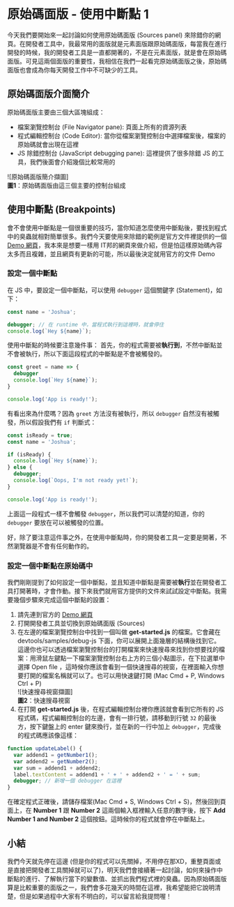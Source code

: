 # 原始碼面版 - 使用中斷點 1
今天我們要開始來一起討論如何使用原始碼面版 (Sources panel) 來除錯你的網頁。在開發者工具中，我最常用的面版就是元素面版跟原始碼面版，每當我在進行開發的時候，我的開發者工具是一直都開著的，不是在元素面版，就是會在原始碼面版。可見這兩個面版的重要性，我相信在我們一起看完原始碼面版之後，原始碼面版也會成為你每天開發工作中不可缺少的工具。

## 原始碼面版介面簡介
原始碼面版主要由三個大區塊組成：
- 檔案瀏覽控制台 (File Navigator pane): 頁面上所有的資源列表
- 程式編輯控制台 (Code Editor): 當你從檔案瀏覽控制台中選擇檔案後，檔案的原始碼就會出現在這裡
- JS 除錯控制台 (JavaScript debugging pane): 這裡提供了很多除錯 JS 的工具，我們後面會介紹幾個比較常用的

![原始碼面版簡介擷圖]  
**圖1**：原始碼面版由這三個主要的控制台組成

## 使用中斷點 (Breakpoints)
會不會使用中斷點是一個很重要的技巧，當你知道怎麼使用中斷點後，要找到程式中的臭蟲就相對簡單很多。我們今天要使用來除錯的範例是官方文件裡提供的一個 [Demo 網頁](https://googlechrome.github.io/devtools-samples/debug-js/get-started)，我本來是想要一樣用 IT邦的網頁來做介紹，但是怕這樣原始碼內容太多而且複雜，並且網頁有更新的可能，所以最後決定就用官方的文件 Demo

### 設定一個中斷點
在 JS 中，要設定一個中斷點，可以使用 `debugger` 這個關鍵字 (Statement)，如下：
```js
const name = 'Joshua';

debugger; // 在 runtime 中，當程式執行到這裡時，就會停住
console.log(`Hey ${name}`);

```

使用中斷點的時候要注意幾件事：
首先，你的程式需要被**執行到**，不然中斷點並不會被執行，所以下面這段程式的中斷點是不會被觸發的。

```js
const greet = name => {
  debugger
  console.log(`Hey ${name}`);
}

console.log('App is ready!');

```

有看出來為什麼嗎？因為 `greet` 方法沒有被執行，所以 `debugger` 自然沒有被觸發，所以假設我們有 `if` 判斷式：
```js
const isReady = true;
const name = 'Joshua';

if (isReady) {
  console.log(`Hey ${name}`);
} else {
  debugger;
  console.log(`Oops, I'm not ready yet!`);
}

console.log('App is ready!');
```

上面這一段程式一樣不會觸發 `debugger`，所以我們可以清楚的知道，你的 `debugger` 要放在可以被觸發的位置。

好，除了要注意這件事之外，在使用中斷點時，你的開發者工具一定要是開著，不然瀏覽器是不會有任何動作的。

### 設定一個中斷點在原始碼中
我們剛剛提到了如何設定一個中斷點，並且知道中斷點是需要被**執行**並在開發者工具打開著時，才會作動。接下來我們就用官方提供的文件來試試設定中斷點。我需要幾個步驟來完成這個中斷點的設置：

1. 請先連到官方的 [Demo 網頁](https://googlechrome.github.io/devtools-samples/debug-js/get-started)
2. 打開開發者工具並切換到原始碼面版 (Sources)
3. 在左邊的檔案瀏覽控制台中找到一個叫做 **get-started.js** 的檔案。它會藏在 devtools/samples/debug-js 下面，你可以展開上面幾層的結構後找到它。  
這邊你也可以透過檔案瀏覽控制台的打開檔案來快速搜尋來找到你想要找的檔案：用滑鼠左鍵點一下檔案瀏覽控制台右上方的三個小點圖示，在下拉選單中選擇 Open file ，這時候你應該會看到一個快速搜尋的視窗，在裡面輸入你想要打開的檔案名稱就可以了。也可以用快速鍵打開 (Mac Cmd + P, Windows Ctrl + P)  
    ![快速搜尋視窗擷圖]  
    **圖2**：快速搜尋視窗
4. 在打開 **get-started.js** 後，在程式編輯控制台裡你應該就會看到它所有的 JS 程式碼，程式編輯控制台的左邊，會有一排行號，請移動到行號 `32` 的最後方，按下鍵盤上的 enter 鍵來換行，並在新的一行中加上 `debugger`，完成後的程式碼應該像這樣：

```js
function updateLabel() {
  var addend1 = getNumber1();
  var addend2 = getNumber2();
  var sum = addend1 + addend2;
  label.textContent = addend1 + ' + ' + addend2 + ' = ' + sum;
  debugger; // 新增一個 debugger 在這裡
}
```
在確定程式正確後，請儲存檔案(Mac Cmd + S, Windows Ctrl + S)，然後回到頁面上，在 **Number 1** 跟 **Number 2** 這兩個輸入框裡輸入任意的數字後，按下 **Add Number 1 and Number 2** 這個按鈕。這時候你的程式就會停在中斷點上。

## 小結
我們今天就先停在這邊 (但是你的程式可以先關掉，不用停在那XD，重整頁面或是直接把開發者工具關掉就可以了)，明天我們會接續著一起討論，如何來操作中斷點的進行、了解執行當下的變數值、並抓出我們程式裡的臭蟲。因為原始碼面版算是比較重要的面版之一，我們會多花幾天的時間在這裡，我希望能把它說明清楚，但是如果過程中大家有不明白的，可以留言給我提問喔！

